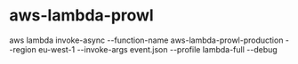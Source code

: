 # aws-lambda-prowl

aws lambda invoke-async --function-name aws-lambda-prowl-production --region eu-west-1 --invoke-args event.json --profile lambda-full --debug
